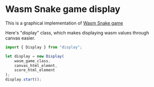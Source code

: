 # Wasm Snake game display

This is a graphical implementation of [Wasm Snake game](https://github.com/Shimon1995/Snake)

Here's "display" class, which makes displaying wasm values through canvas easier.

```typescript
import { Display } from "display";

let display = new Display(
    wasm_game_class,
    canvas_html_elemnt, 
    score_html_element
);
display.start();
```